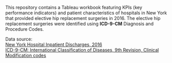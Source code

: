 This repository contains a Tableau workbook featuring KPIs (key performance indicators) and patient characteristics of hospitals in New York that provided elective hip replacement surgeries in 2016. The elective hip replacement surgeries were identified using **ICD-9-CM** Diagnosis and Procedure Codes.

Data source:  
[New York Hospital Inpatient Discharges, 2016](https://health.data.ny.gov/Health/Hospital-Inpatient-Discharges-SPARCS-De-Identified/gnzp-ekau/about_data)<br>
[ICD-9-CM: International Classification of Diseases, 9th Revision, Clinical Modification codes](https://www.cms.gov/medicare/coding-billing/icd-10-codes/icd-9-cm-diagnosis-procedure-codes-abbreviated-and-full-code-titles)

